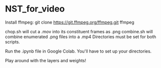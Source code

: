 # NST_for_video

Install ffmpeg: git clone https://git.ffmpeg.org/ffmpeg.git ffmpeg

chop.sh will cut a .mov into its constituent frames as .png
combine.sh will combine enumerated .png files into a .mp4
Directories must be set for both scripts.

Run the .ipynb file in Google Colab. You'll have to set up your directories.

Play around with the layers and weights!
